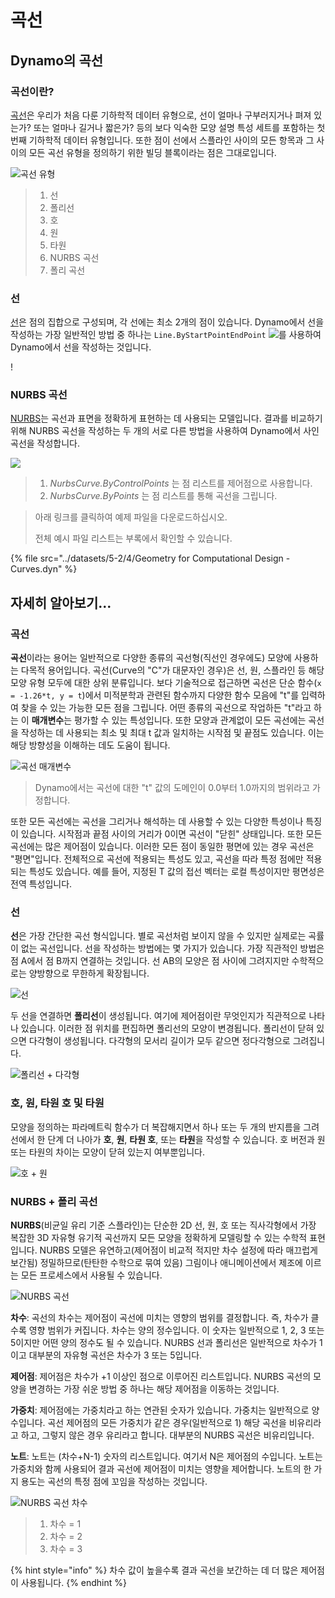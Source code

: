 # 곡선

## Dynamo의 곡선

### 곡선이란?

[곡선](4-curves.md#deep-dive-into...)은 우리가 처음 다룬 기하학적 데이터 유형으로, 선이 얼마나 구부러지거나 펴져 있는가? 또는 얼마나 길거나 짧은가? 등의 보다 익숙한 모양 설명 특성 세트를 포함하는 첫 번째 기하학적 데이터 유형입니다. 또한 점이 선에서 스플라인 사이의 모든 항목과 그 사이의 모든 곡선 유형을 정의하기 위한 빌딩 블록이라는 점은 그대로입니다.

![곡선 유형](../images/5-2/4/CurveTypes.jpg)

> 1. 선
> 2. 폴리선
> 3. 호
> 4. 원
> 5. 타원
> 6. NURBS 곡선
> 7. 폴리 곡선

### 선

[선](4-curves.md#lines)은 점의 집합으로 구성되며, 각 선에는 최소 2개의 점이 있습니다. Dynamo에서 선을 작성하는 가장 일반적인 방법 중 하나는 `Line.ByStartPointEndPoint` ![](images/5-2/4/Linebystartpointendpoint.jpg)를 사용하여 Dynamo에서 선을 작성하는 것입니다.

\![](<../images/5-2/4/curves - line by start point end point (1).jpg>)

### NURBS 곡선

[NURBS](4-curves.md#nurbs-+-polycurves)는 곡선과 표면을 정확하게 표현하는 데 사용되는 모델입니다. 결과를 비교하기 위해 NURBS 곡선을 작성하는 두 개의 서로 다른 방법을 사용하여 Dynamo에서 사인 곡선을 작성합니다.

![](../images/5-2/4/curves-NurbsCurves.jpg)

> 1. _NurbsCurve.ByControlPoints_ 는 점 리스트를 제어점으로 사용합니다.
> 2. _NurbsCurve.ByPoints_ 는 점 리스트를 통해 곡선을 그립니다.

> 아래 링크를 클릭하여 예제 파일을 다운로드하십시오.
>
> 전체 예시 파일 리스트는 부록에서 확인할 수 있습니다.

{% file src="../datasets/5-2/4/Geometry for Computational Design - Curves.dyn" %}

## 자세히 알아보기...

### 곡선

**곡선**이라는 용어는 일반적으로 다양한 종류의 곡선형(직선인 경우에도) 모양에 사용하는 다목적 용어입니다. 곡선(Curve의 "C"가 대문자인 경우)은 선, 원, 스플라인 등 해당 모양 유형 모두에 대한 상위 분류입니다. 보다 기술적으로 접근하면 곡선은 단순 함수(`x = -1.26*t, y = t`)에서 미적분학과 관련된 함수까지 다양한 함수 모음에 "t"를 입력하여 찾을 수 있는 가능한 모든 점을 그립니다. 어떤 종류의 곡선으로 작업하든 "t"라고 하는 이 **매개변수**는 평가할 수 있는 특성입니다. 또한 모양과 관계없이 모든 곡선에는 곡선을 작성하는 데 사용되는 최소 및 최대 t 값과 일치하는 시작점 및 끝점도 있습니다. 이는 해당 방향성을 이해하는 데도 도움이 됩니다.

![곡선 매개변수](../images/5-2/4/CurveParameter.jpg)

> Dynamo에서는 곡선에 대한 "t" 값의 도메인이 0.0부터 1.0까지의 범위라고 가정합니다.

또한 모든 곡선에는 곡선을 그리거나 해석하는 데 사용할 수 있는 다양한 특성이나 특징이 있습니다. 시작점과 끝점 사이의 거리가 0이면 곡선이 "닫힌" 상태입니다. 또한 모든 곡선에는 많은 제어점이 있습니다. 이러한 모든 점이 동일한 평면에 있는 경우 곡선은 "평면"입니다. 전체적으로 곡선에 적용되는 특성도 있고, 곡선을 따라 특정 점에만 적용되는 특성도 있습니다. 예를 들어, 지정된 T 값의 접선 벡터는 로컬 특성이지만 평면성은 전역 특성입니다.

### 선

**선**은 가장 간단한 곡선 형식입니다. 별로 곡선처럼 보이지 않을 수 있지만 실제로는 곡률이 없는 곡선입니다. 선을 작성하는 방법에는 몇 가지가 있습니다. 가장 직관적인 방법은 점 A에서 점 B까지 연결하는 것입니다. 선 AB의 모양은 점 사이에 그려지지만 수학적으로는 양방향으로 무한하게 확장됩니다.

![선](../images/5-2/4/Line.jpg)

두 선을 연결하면 **폴리선**이 생성됩니다. 여기에 제어점이란 무엇인지가 직관적으로 나타나 있습니다. 이러한 점 위치를 편집하면 폴리선의 모양이 변경됩니다. 폴리선이 닫혀 있으면 다각형이 생성됩니다. 다각형의 모서리 길이가 모두 같으면 정다각형으로 그려집니다.

![폴리선 + 다각형](../images/5-2/4/Polyline.jpg)

### 호, 원, 타원 호 및 타원

모양을 정의하는 파라메트릭 함수가 더 복잡해지면서 하나 또는 두 개의 반지름을 그려 선에서 한 단계 더 나아가 **호**, **원**, **타원 호**, 또는 **타원**을 작성할 수 있습니다. 호 버전과 원 또는 타원의 차이는 모양이 닫혀 있는지 여부뿐입니다.

![호 + 원](../images/5-2/4/Arcs+Circles.jpg)

### NURBS + 폴리 곡선

**NURBS**(비균일 유리 기준 스플라인)는 단순한 2D 선, 원, 호 또는 직사각형에서 가장 복잡한 3D 자유형 유기적 곡선까지 모든 모양을 정확하게 모델링할 수 있는 수학적 표현입니다. NURBS 모델은 유연하고(제어점이 비교적 적지만 차수 설정에 따라 매끄럽게 보간됨) 정밀하므로(탄탄한 수학으로 묶여 있음) 그림이나 애니메이션에서 제조에 이르는 모든 프로세스에서 사용될 수 있습니다.

![NURBS 곡선](../images/5-2/4/NURBScurve.jpg)

**차수**: 곡선의 차수는 제어점이 곡선에 미치는 영향의 범위를 결정합니다. 즉, 차수가 클수록 영향 범위가 커집니다. 차수는 양의 정수입니다. 이 숫자는 일반적으로 1, 2, 3 또는 5이지만 어떤 양의 정수도 될 수 있습니다. NURBS 선과 폴리선은 일반적으로 차수가 1이고 대부분의 자유형 곡선은 차수가 3 또는 5입니다.

**제어점**: 제어점은 차수가 +1 이상인 점으로 이루어진 리스트입니다. NURBS 곡선의 모양을 변경하는 가장 쉬운 방법 중 하나는 해당 제어점을 이동하는 것입니다.

**가중치**: 제어점에는 가중치라고 하는 연관된 숫자가 있습니다. 가중치는 일반적으로 양수입니다. 곡선 제어점의 모든 가중치가 같은 경우(일반적으로 1) 해당 곡선을 비유리라고 하고, 그렇지 않은 경우 유리라고 합니다. 대부분의 NURBS 곡선은 비유리입니다.

**노트**: 노트는 (차수+N-1) 숫자의 리스트입니다. 여기서 N은 제어점의 수입니다. 노트는 가중치와 함께 사용되어 결과 곡선에 제어점이 미치는 영향을 제어합니다. 노트의 한 가지 용도는 곡선의 특정 점에 꼬임을 작성하는 것입니다.

![NURBS 곡선 차수](../images/5-2/4/NURBScurve\_Degree.jpg)

> 1. 차수 = 1
> 2. 차수 = 2
> 3. 차수 = 3

{% hint style="info" %} 차수 값이 높을수록 결과 곡선을 보간하는 데 더 많은 제어점이 사용됩니다. {% endhint %}
